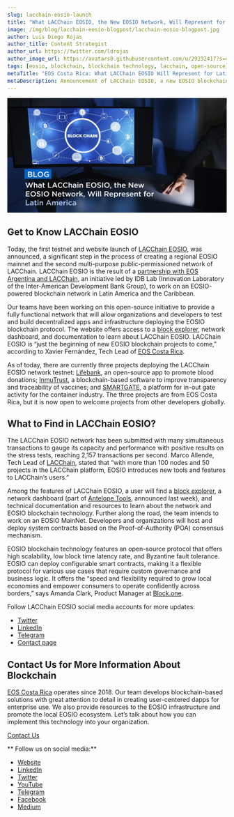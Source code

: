 ```yaml
---
slug: lacchain-eosio-launch
title: "What LACChain EOSIO, the New EOSIO Network, Will Represent for Latin America"
image: /img/blog/lacchain-eosio-blogpost/lacchain-eosio-blogpost.jpg
author: Luis Diego Rojas
author_title: Content Strategist
author_url: https://twitter.com/ldrojas
author_image_url: https://avatars0.githubusercontent.com/u/29232417?s=400&u=032f18555bd97e3d90f3ddfb5b2dc72dfcf0d11b&v=4
tags: [eosio, blockchain, blockchain technology, lacchain, open-source]
metaTitle: "EOS Costa Rica: What LACChain EOSIO Will Represent for Latin America"
metaDescription: Announcement of LACChain EOSIO, a new EOSIO blockchain network in Latin America and the Caribbean supported by LACChain and IDB Lab.
---
```


![Get to Know LACChain EOSIO](/img/blog/lacchain-eosio-blogpost/lacchain-eosio-blogpost.jpg)

## Get to Know LACChain EOSIO

Today, the first testnet and website launch of [LACChain EOSIO](https://eosio.lacchain.net/), was announced, a significant step in the process of creating a regional EOSIO mainnet and the second multi-purpose public-permissioned network of LACChain. LACChain EOSIO is the result of a [partnership with EOS Argentina and LACChain](https://www.coindesk.com/ethereum-and-eosio-square-up-over-enterprise-blockchain-business-in-latin-america), an initiative led by IDB Lab (Innovation Laboratory of the Inter-American Development Bank Group), to work on an EOSIO-powered blockchain network in Latin America and the Caribbean. 

Our teams have been working on this open-source initiative to provide a fully functional network that will allow organizations and developers to test and build decentralized apps and infrastructure deploying the EOSIO blockchain protocol. The website offers access to a [block explorer](https://eosio-explorer.lacchain.net), network dashboard, and documentation to learn about LACChain EOSIO. LACChain EOSIO is “just the beginning of new EOSIO blockchain projects to come,” according to Xavier Fernández, Tech Lead of [EOS Costa Rica](https://eoscostarica.io/).

<!--truncate-->

As of today, there are currently three projects deploying the LACChain EOSIO network testnet: [Lifebank](http://lifebank.io/), an open-source app to promote blood donations; [InmuTrust](https://inmutrust.com/), a blockchain-based software to improve transparency and traceability of vaccines; and [SMARTGATE](https://smartgate.tech/), a platform for in-out gate activity for the container industry. The three projects are from EOS Costa Rica, but it is now open to welcome projects from other developers globally. 

## What to Find in LACChain EOSIO?

The LACChain EOSIO network has been submitted with many simultaneous transactions to gauge its capacity and performance with positive results on the stress tests, reaching 2,157 transactions per second. Marco Allende, Tech Lead of [LACChain](https://www.lacchain.net/), stated that “with more than 100 nodes and 50 projects in the LACChain platform, EOSIO introduces new tools and features to LACChain’s users.”

Among the features of LACChain EOSIO, a user will find a [block explorer](https://eosio-explorer.lacchain.net), a network dashboard (part of [Antelope Tools](https://lacchain.eosio.online/), announced last week), and technical documentation and resources to learn about the network and EOSIO blockchain technology. Further along the road, the team intends to work on an EOSIO MainNet. Developers and organizations will host and deploy system contracts based on the Proof-of-Authority (POA) consensus mechanism. 

EOSIO blockchain technology features an open-source protocol that offers high scalability, low block time latency rate, and Byzantine fault tolerance. EOSIO can deploy configurable smart contracts, making it a flexible protocol for various use cases that require custom governance and business logic. It offers the “speed and flexibility required to grow local economies and empower consumers to operate confidently across borders,” says Amanda Clark, Product Manager at [Block.one](https://b1.com/).

Follow LACChain EOSIO social media accounts for more updates:
* [Twitter](https://twitter.com/LACChain_EOSIO)
* [LinkedIn](https://www.linkedin.com/company/lacchaineosio/)
* [Telegram](https://t.me/lacchaineosio)
* [Contact page](https://eosio.lacchain.net/en/contact-us/)

## Contact Us for More Information About Blockchain

[EOS Costa Rica](https://eoscostarica.io/) operates since 2018. Our team develops blockchain-based solutions with great attention to detail in creating user-centered dapps for enterprise use. We also provide resources to the EOSIO infrastructure and promote the local EOSIO ecosystem. Let’s talk about how you can implement this technology into your organization.

[Contact Us](https://eoscostarica.io/contact-us)

** Follow us on social media:**

*   [Website](https://eoscostarica.io/)
*   [LinkedIn](https://www.linkedin.com/company/eoscostarica/)
*   [Twitter](https://twitter.com/eoscostarica)
*   [YouTube](https://www.youtube.com/c/eoscostarica/)
*   [Telegram](https://t.me/eoscr)
*   [Facebook](https://www.facebook.com/costaricaeos/)
*   [Medium](https://medium.com/@eoscostarica)